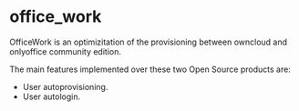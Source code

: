 # office_work

OfficeWork is an optimizitation of the provisioning between owncloud and onlyoffice community edition. 

The main features implemented over these two Open Source products are:
- User autoprovisioning.
- User autologin.

